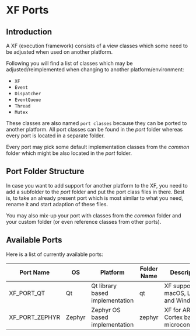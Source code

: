 # XF Ports

## Introduction
A XF (execution framework) consists of a view classes which some need to be adjusted
when used on another platform.

Following you will find a list of classes which may be adjusted/reimplemented when
changing to another platform/environment:
 - `XF`
 - `Event`
 - `Dispatcher`
 - `EventQueue`
 - `Thread`
 - `Mutex`

These classes are also named `port classes` because they can be ported to another
platform. All port classes can be found in the _port_ folder whereas every port is
located in a separate folder.

Every port may pick some default implementation classes from the _common_ folder
which might be also located in the _port_ folder.

## Port Folder Structure
In case you want to add support for another platform to the XF, you need to add a
subfolder to the _port_ folder and put the port class files in there. Best is, to
take an already present port which is most similar to what you need, rename it and
start adaption of these files.

You may also mix-up your port with classes from the _common_ folder and your custom
folder (or even reference classes from other ports).

## Available Ports
Here is a list of currently available ports:

| Port Name | OS | Platform | Folder Name | Description |
|--|--|--|--|--|
| XF_PORT_QT | Qt | Qt library based implementation | qt | XF support for macOS, Linux and Windows |
| XF_PORT_ZEPHYR | Zephyr | Zephyr OS based implementation | zephyr | XF for ARM Cortex based microcontrollers |
